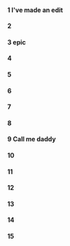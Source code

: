 #### 1 I've made an edit 
#### 2
#### 3 epic
#### 4
#### 5
#### 6
#### 7
#### 8
#### 9 Call me daddy
#### 10
#### 11
#### 12
#### 13
#### 14
#### 15